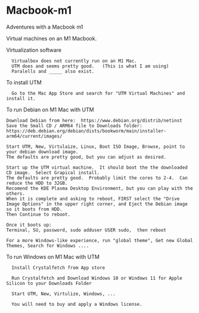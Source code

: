 # Macbook-m1
Adventures with a Macbook m1

Virtual machines on an M1 Macbook.

Virtualization software

      Virtualbox does not currently run on an M1 Mac.
      UTM does and seems pretty good.   (This is what I am using)
      Paralells and _____ also exist.

To install UTM

      Go to the Mac App Store and search for "UTM Virtual Machines" and install it.

To run Debian on M1 Mac with UTM

    Download Debian from here:  https://www.debian.org/distrib/netinst 
    Save the Small CD / ARM64 file to Downloads folder: https://deb.debian.org/debian/dists/bookworm/main/installer-arm64/current/images/ 
    
    Start UTM, New, Virtulaize, Linux, Boot ISO Image, Browse, point to your debian download image.
    The defaults are pretty good, but you can adjust as desired.

    Start up the UTM virtual machine.  It should boot the the downloaded CD image.  Select Grapical install.
    The defaults are pretty good.  Probably limit the cores to 2-4.  Can reduce the HDD to 32GB.
    Recomend the KDE Plasma Desktop Environment, but you can play with the others.
    When it is complete and asking to reboot, FIRST select the "Drive Image Options" in the upper right corner, and Eject the Debian image so it boots from HDD.
    Then Continue to reboot.

    Once it boots up:
    Terminal, SU, password, sudo adduser USER sudo,  then reboot

    For a more Windows-like experience, run "global theme", Get new Global Themes, Search for Windows ....
    

    
To run Windows on M1 Mac with UTM

      Install Crystalfetch from App store

      Run Crystalfetch and Download Windows 10 or Windows 11 for Apple Silicon to your Downloads Folder

      Start UTM, New, Virtulize, Windows, ...

      You will need to buy and apply a Windows license.
      
      

